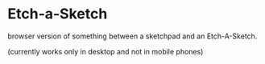 # Etch-a-Sketch
browser version of something between a sketchpad and an Etch-A-Sketch.

(currently works only in desktop and not in mobile phones)
